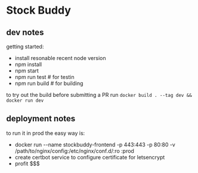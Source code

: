 # Stock Buddy

## dev notes

getting started:
- install resonable recent node version
- npm install 
- npm start
- npm run test # for testin
- npm run build # for building

to try out the build before submitting a PR run `docker build . --tag dev && docker run dev`

## deployment notes
to run it in prod the easy way is:
- docker run --name stockbuddy-frontend -p 443:443 -p 80:80 -v /path/to/nginx/config:/etc/nginx/conf.d/:ro <image>:prod
- create certbot service to configure certificate for letsencrypt
- profit $$$
